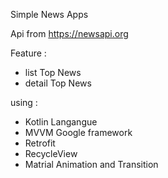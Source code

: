 Simple News Apps

Api from https://newsapi.org

Feature : 
- list Top News
- detail Top News

using : 
- Kotlin Langangue
- MVVM Google framework
- Retrofit
- RecycleView
- Matrial Animation and Transition

